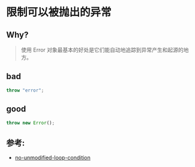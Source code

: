 # 限制可以被抛出的异常

## Why?

> 使用 Error 对象最基本的好处是它们能自动地追踪到异常产生和起源的地方。

## bad

```js
throw "error";
```

## good

```js
throw new Error();
```

## 参考:

- [no-unmodified-loop-condition](https://eslint.org/docs/rules/no-unmodified-loop-condition)
